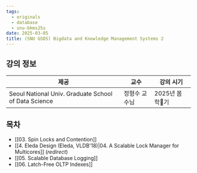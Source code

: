 ```yaml
---
tags:
  - originals
  - database
  - snu-bkms25s
date: 2025-03-05
title: (SNU GSDS) Bigdata and Knowledge Management Systems 2
---
```

## 강의 정보

| 제공                                                   | 교수      | 강의 시기      |
| ---------------------------------------------------- | ------- | ---------- |
| Seoul National Univ. Graduate School of Data Science | 정형수 교수님 | 2025년 봄학기 |

## 목차

- [[03. Spin Locks and Contention]]
- [[4. Eleda Design (Eleda, VLDB'18)|04. A Scalable Lock Manager for Multicores]] (*redirect*)
- [[05. Scalable Database Logging]]
- [[06. Latch-Free OLTP Indexes]]
